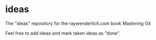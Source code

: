 # ideas
The "ideas" repository for the raywenderlich.com book Mastering Git

Feel free to add ideas and mark taken ideas as "done".
